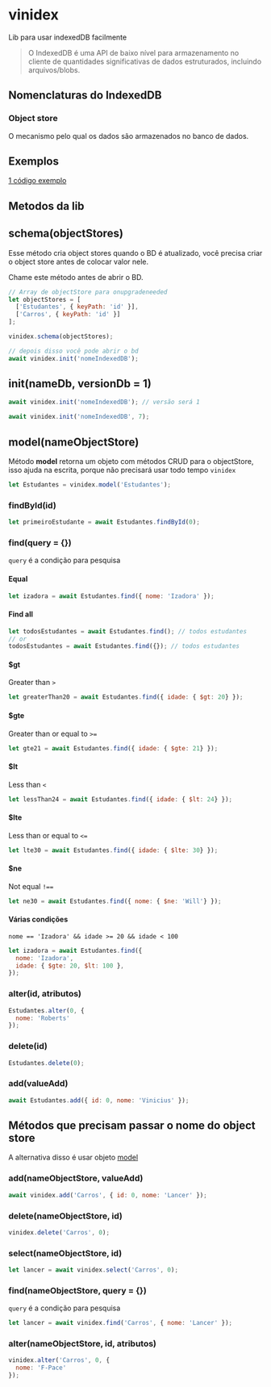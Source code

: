 # vinidex

Lib para usar indexedDB facilmente

> O IndexedDB é uma API de baixo nível para armazenamento no cliente de quantidades significativas de dados estruturados, incluindo arquivos/blobs.

## Nomenclaturas do IndexedDB

### Object store

O mecanismo pelo qual os dados são armazenados no banco de dados.

## Exemplos

[1 código exemplo](test-async.js)

## Metodos da lib

## schema(objectStores)

Esse método cria object stores quando o BD é atualizado, você precisa criar o object store antes de colocar valor nele.

Chame este método antes de abrir o BD.

```javascript
// Array de objectStore para onupgradeneeded
let objectStores = [
  ['Estudantes', { keyPath: 'id' }],
  ['Carros', { keyPath: 'id' }]
];

vinidex.schema(objectStores);

// depois disso você pode abrir o bd
await vinidex.init('nomeIndexedDB');
```

## init(nameDb, versionDb = 1)

```javascript
await vinidex.init('nomeIndexedDB'); // versão será 1
```

```javascript
await vinidex.init('nomeIndexedDB', 7);
```

## model(nameObjectStore)

Método **model** retorna um objeto com métodos CRUD para o objectStore, isso ajuda na escrita, porque não precisará usar todo tempo `vinidex`

```javascript
let Estudantes = vinidex.model('Estudantes');
```

### findById(id)

```javascript
let primeiroEstudante = await Estudantes.findById(0);
```

### find(query = {})

`query` é a condição para pesquisa

#### Equal

```javascript
let izadora = await Estudantes.find({ nome: 'Izadora' });
```

#### Find all

```javascript
let todosEstudantes = await Estudantes.find(); // todos estudantes
// or
todosEstudantes = await Estudantes.find({}); // todos estudantes
```

#### $gt

Greater than `>`

```javascript
let greaterThan20 = await Estudantes.find({ idade: { $gt: 20} });
```

#### $gte

Greater than or equal to `>=`

```javascript
let gte21 = await Estudantes.find({ idade: { $gte: 21} });
```

#### $lt

Less than `<`

```javascript
let lessThan24 = await Estudantes.find({ idade: { $lt: 24} });
```

#### $lte

Less than or equal to `<=`

```javascript
let lte30 = await Estudantes.find({ idade: { $lte: 30} });
```

#### $ne

Not equal `!==`

```javascript
let ne30 = await Estudantes.find({ nome: { $ne: 'Will'} });
```

#### Várias condições

`nome == 'Izadora' && idade >= 20 && idade < 100`

```javascript
let izadora = await Estudantes.find({
  nome: 'Izadora',
  idade: { $gte: 20, $lt: 100 },
});
```

### alter(id, atributos)

```javascript
Estudantes.alter(0, {
  nome: 'Roberts'
});
```

### delete(id)

```javascript
Estudantes.delete(0);
```

### add(valueAdd)

```javascript
await Estudantes.add({ id: 0, nome: 'Vinicius' });
```

## Métodos que precisam passar o nome do object store

A alternativa disso é usar objeto [model](#modelnameobjectstore)

### add(nameObjectStore, valueAdd)

```javascript
await vinidex.add('Carros', { id: 0, nome: 'Lancer' });
```

### delete(nameObjectStore, id)

```javascript
vinidex.delete('Carros', 0);
```

### select(nameObjectStore, id)

```javascript
let lancer = await vinidex.select('Carros', 0);
```

### find(nameObjectStore, query = {})

`query` é a condição para pesquisa

```javascript
let lancer = await vinidex.find('Carros', { nome: 'Lancer' });
```

### alter(nameObjectStore, id, atributos)

```javascript
vinidex.alter('Carros', 0, {
  nome: 'F-Pace'
});
```
